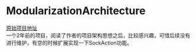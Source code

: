 # ModularizationArchitecture 
[原始项目地址](https://github.com/SpinyTech/ModularizationArchitecture)  
一个2年前的项目，阅读了作者的项目架构思想之后，比较感兴趣，可惜后续没有进行维护，有空的时候扩展实现一下SockAction功能。  

